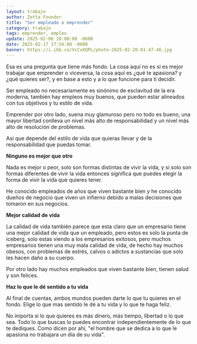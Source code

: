 ```yaml
---
layout: trabajo
author: Zetta Founder
title: "Ser empleado o emprender"
category: trabajo
tags: emprender, empleo
update: 2025-02-06 18:00:00 -0600
date: 2025-02-17 17:54:00 -0600
banner: https://i.ibb.co/VcCvXQPL/photo-2025-02-20-01-47-46.jpg
---
```

Esa es una pregunta que tiene más fondo. La cosa aquí no es si es mejor trabajar que emprender o viceversa, la cosa aquí es ¿qué te apasiona? y ¿qué quieres ser?, y en base a esto y a lo que funcione para ti decidir.

Ser empleado no necesariamente es sinónimo de esclavitud de la era moderna, también hay empleos muy buenos, que pueden estar alineados con tus objetivos y tu estilo de vida.

Emprender por otro lado, suena muy glamuroso pero no todo es bueno, una mayor libertad conlleva un nivel más alto de responsabilidad y un nivel más alto de resolución de problemas.

Así que depende del estilo de vida que quieras llevar y de la responsabilidad que puedas tomar.

**Ninguno es mejor que otro**

Nada es mejor o peor, solo son formas distintas de vivir la vida, y si solo son formas diferentes de vivir la vida entonces significa que puedes elegir la forma de vivir la vida que quieres tener.

He conocido empleados de años que viven bastante bien y he conocido dueños de negocio que viven un infierno debido a malas decisiones que tomaron en sus negocios.

**Mejor calidad de vida**

La calidad de vida también parece que esta claro que un empresario tiene una mejor calidad de vida que un empleado, pero estos es solo la punta de iceberg, solo estas viendo a los empresarios exitosos, pero muchos empresarios tienen una muy mala calidad de vida, de hecho hay muchos obesos, con problemas de estrés, calvos o adictos a sustancias que solo les hacen daño a su cuerpo.

Por otro lado hay muchos empleados que viven bastante bien, tienen salud y son felices.

**Haz lo que le dé sentido a tu vida**

Al final de cuentas, ambos mundos pueden darte lo que tu quieres en el fondo. Elige lo que mas sentido le dé a tu vida y lo que te haga feliz.

No importa si lo que quieres es más dinero, más tiempo, libertad o lo que sea. Todo lo que buscas lo puedes encontrar independientemente de lo que te dediques. Como dicen por ahí, "el hombre que se dedica a lo que le apasiona no trabajara un día de su vida".